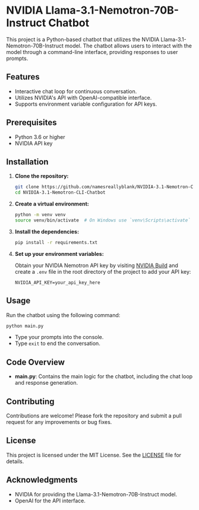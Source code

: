 # NVIDIA Llama-3.1-Nemotron-70B-Instruct Chatbot

This project is a Python-based chatbot that utilizes the NVIDIA Llama-3.1-Nemotron-70B-Instruct model. The chatbot allows users to interact with the model through a command-line interface, providing responses to user prompts.

## Features

- Interactive chat loop for continuous conversation.
- Utilizes NVIDIA's API with OpenAI-compatible interface.
- Supports environment variable configuration for API keys.

## Prerequisites

- Python 3.6 or higher
- NVIDIA API key

## Installation

1. **Clone the repository:**

   ```bash
   git clone https://github.com/namesreallyblank/NVIDIA-3.1-Nemotron-CLI-Chatbot.git
   cd NVIDIA-3.1-Nemotron-CLI-Chatbot
   ```

2. **Create a virtual environment:**

   ```bash
   python -m venv venv
   source venv/bin/activate  # On Windows use `venv\Scripts\activate`
   ```

3. **Install the dependencies:**

   ```bash
   pip install -r requirements.txt
   ```

4. **Set up your environment variables:**

   Obtain your NVIDIA Nemotron API key by visiting [NVIDIA Build](https://build.nvidia.com/nvidia/llama-3_1-nemotron-70b-instruct) and create a `.env` file in the root directory of the project to add your API key:

   ```plaintext
   NVIDIA_API_KEY=your_api_key_here
   ```

## Usage

Run the chatbot using the following command:

```bash
python main.py
```

- Type your prompts into the console.
- Type `exit` to end the conversation.

## Code Overview

- **main.py**: Contains the main logic for the chatbot, including the chat loop and response generation.

## Contributing

Contributions are welcome! Please fork the repository and submit a pull request for any improvements or bug fixes.

## License

This project is licensed under the MIT License. See the [LICENSE](LICENSE) file for details.

## Acknowledgments

- NVIDIA for providing the Llama-3.1-Nemotron-70B-Instruct model.
- OpenAI for the API interface.

